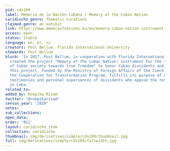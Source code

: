 ```yaml
---
pid: cds109
label: Memoria de la Nación Cubana / Memory of the Cuban Nation
caridischo_genre: Thematic Curations
claimed_genre: an exhibit
link: https://www.memoryofnations.eu/en/memory-cuban-nation-instrument-transformation-cuban-society-real-freedom
access: open
status: Stable
language: en, pl, cz
creators: Post Bellum, Florida International University
stewards: Post Bellum
blurb: 'In 2017, Post Bellum, in cooperation with Florida International University,
  created the project "Memory of the Cuban Nation: instrument for the transformation
  of Cuban society towards true freedom" to honor Cuban dissidents and activists.
  This project, funded by the Ministry of Foreign Affairs of the Czech Republic through
  the Cooperation for Transformation Program, fulfills its purpose of collecting the
  testimonies and personal experiences of dissidents who oppose the totalitarian regime
  in Cuba.'
related_to:
added_by: Roopika Risam
twitter: "@roopikarisam"
census_year: '2020'
notes:
sub_collections:
open_data:
order: '011'
layout: caridischo_item
collection: caridischo
thumbnail: img/derivatives/simple/cds109/thumbnail.jpg
full: img/derivatives/simple/cds109/fullwidth.jpg
---
```

